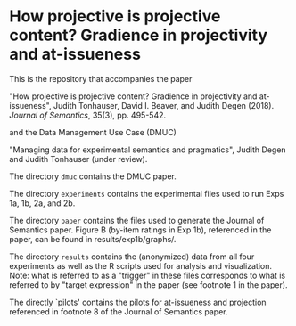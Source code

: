# How projective is projective content? Gradience in projectivity and at-issueness

This is the repository that accompanies the paper

"How projective is projective content? Gradience in projectivity and at-issueness", Judith Tonhauser, David I. Beaver, and Judith Degen (2018). *Journal of Semantics*, 35(3), pp. 495-542.

and the Data Management Use Case (DMUC)

"Managing data for experimental semantics and pragmatics", Judith Degen and Judith Tonhauser (under review).


The directory `dmuc` contains the DMUC paper. 

The directory `experiments` contains the experimental files used to run Exps 1a, 1b, 2a, and 2b.

The directory `paper` contains the files used to generate the Journal of Semantics paper. Figure B (by-item ratings in Exp 1b), referenced in the paper, can be found in results/exp1b/graphs/.

The directory `results` contains the (anonymized) data from all four experiments as well as the R scripts used for analysis and visualization. Note: what is referred to as a "trigger" in these files corresponds to what is referred to by "target expression" in the paper (see footnote 1 in the paper).

The directly `pilots' contains the pilots for at-issueness and projection referenced in footnote 8 of the Journal of Semantics paper.


